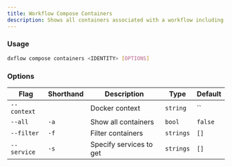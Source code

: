 ```yaml
---
title: Workflow Compose Containers 
description: Shows all containers associated with a workflow including their state and configuration
---
```


### Usage

```bash [Terminal]
dxflow compose containers <IDENTITY> [OPTIONS]
```

### Options

| Flag | Shorthand | Description | Type | Default |
|------|-----------|-------------|------|---------|
| `--context` |  | Docker context | `string` | `` |
| `--all` | `-a` | Show all containers | `bool` | `false` |
| `--filter` | `-f` | Filter containers | `strings` | `[]` |
| `--service` | `-s` | Specify services to get | `strings` | `[]` |


